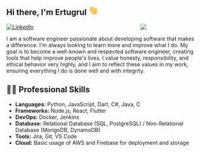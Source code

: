 <h2> Hi there, I'm Ertugrul <img src="https://raw.githubusercontent.com/ABSphreak/ABSphreak/master/gifs/Hi.gif" height="25px"></h2>

<img align="right" src="https://media2.giphy.com/media/zhYSVCirREeIZtONCI/giphy.gif" width='150'/> 

[ ![LinkedIn](https://img.shields.io/badge/LinkedIn-4682B4?style=for-the-badge&logo=linkedin&logoColor=white)](http://www.linkedin.com/in/ertugrulsagdic)

I am a software engineer passionate about developing software that makes a difference. I'm always looking to learn more and improve what I do. My goal is to become a well-known and respected software engineer, creating tools that help improve people's lives. I value honesty, responsibility, and ethical behavior very highly, and I aim to reflect these values in my work, ensuring everything I do is done well and with integrity.


## 👨‍💻 Professional Skills

- **Languages:** Python, JavaScript, Dart, C#, Java, C
- **Frameworks:** Node.js, React, Flutter
- **DevOps:** Docker, Jenkins
- **Database:** Relational Database (SQL, PostgreSQL) / Non-Relational Database (MongoDB, DynamoDB)
- **Tools:** Jira, Git, VS Code
- **Cloud:** Basic usage of AWS and Firebase for deployment and storage

<!--
**ertugrulsagdic/ertugrulsagdic** is a ✨ _special_ ✨ repository because its `README.md` (this file) appears on your GitHub profile.

Here are some ideas to get you started:

- 🔭 I’m currently working on ...
- 🌱 I’m currently learning ...
- 👯 I’m looking to collaborate on ...
- 🤔 I’m looking for help with ...
- 💬 Ask me about ...
- 📫 How to reach me: ...
- 😄 Pronouns: ...
- ⚡ Fun fact: ...
-->
